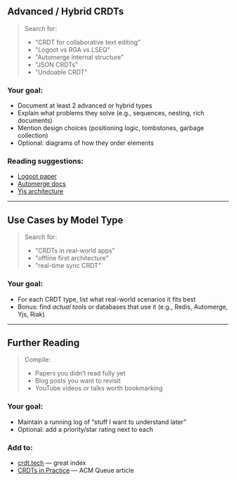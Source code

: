 ## Advanced / Hybrid CRDTs

> Search for:
> - "CRDT for collaborative text editing"
> - "Logoot vs RGA vs LSEQ"
> - "Automerge internal structure"
> - "JSON CRDTs"
> - "Undoable CRDT"

### Your goal:

- Document at least 2 advanced or hybrid types
- Explain what problems they solve (e.g., sequences, nesting, rich documents)
- Mention design choices (positioning logic, tombstones, garbage collection)
- Optional: diagrams of how they order elements

### Reading suggestions:

- [Logoot paper](https://hal.inria.fr/inria-00432368/document)
- [Automerge docs](https://automerge.org/docs/)
- [Yjs architecture](https://docs.yjs.dev/overview/architecture)

---

## Use Cases by Model Type

> Search for:
> - "CRDTs in real-world apps"
> - "offline first architecture"
> - "real-time sync CRDT"

### Your goal:

- For each CRDT type, list what real-world scenarios it fits best
- Bonus: find *actual tools* or databases that use it (e.g., Redis, Automerge, Yjs, Riak)

---

## Further Reading

> Compile:
> - Papers you didn’t read fully yet
> - Blog posts you want to revisit
> - YouTube videos or talks worth bookmarking

### Your goal:

- Maintain a running log of “stuff I want to understand later”
- Optional: add a priority/star rating next to each

### Add to:

- [crdt.tech](https://crdt.tech) — great index
- [CRDTs in Practice](https://queue.acm.org/detail.cfm?id=2851230) — ACM Queue article